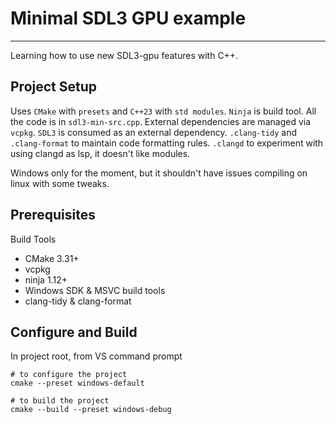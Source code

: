 # Minimal SDL3 GPU example
---

Learning how to use new SDL3-gpu features with C++.

## Project Setup
Uses `CMake` with `presets` and `C++23` with `std modules`. `Ninja` is build tool.
All the code is in `sdl3-min-src.cpp`.
External dependencies are managed via `vcpkg`. `SDL3` is consumed as an external dependency.
`.clang-tidy` and `.clang-format` to maintain code formatting rules.
`.clangd` to experiment with using clangd as lsp, it doesn't like modules.

Windows only for the moment, but it shouldn't have issues compiling on linux with some tweaks.

## Prerequisites
Build Tools
- CMake 3.31+
- vcpkg
- ninja 1.12+
- Windows SDK & MSVC build tools
- clang-tidy & clang-format


## Configure and Build
In project root, from VS command prompt
```shell
# to configure the project
cmake --preset windows-default

# to build the project
cmake --build --preset windows-debug
```